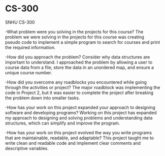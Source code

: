 # CS-300
SNHU CS-300


-What problem were you solving in the projects for this course?
The problem we were solving in the projects for this course was creating pseudo code to implement a simple program to search for courses and print the required information.

-How did you approach the problem? Consider why data structures are important to understand.
I approached the problem by allowing a user to course data from a file, store the data in an unordered map, and ensure a unique course number.

-How did you overcome any roadblocks you encountered while going through the activities or project?
The major roadblock was implementing the code in Project 2, but it was easier to complete the project after breaking the problem down into smaller tasks.

-How has your work on this project expanded your approach to designing software and developing programs?
Working on this project has expanded my approach to designing and solving problems and understanding data structures, which can simplify and improve the program.

-How has your work on this project evolved the way you write programs that are maintainable, readable, and adaptable?
This project taught me to write clean and readable code and implement clear comments and descriptive variables.

